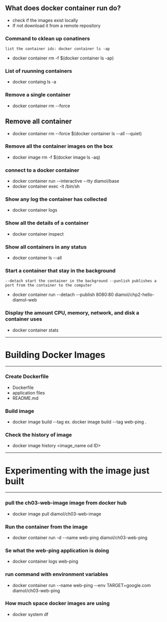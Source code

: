 ## What does docker container run do?

- check if the images exist locally
- If not download it from a remote repository

### Command to cklean up conatiners

` list the container ids: docker container ls -ap `

- docker container rm -f $(docker container ls -ap)

### List of ruunning containers

- docker containg ls -a

### Remove a single container

- docker container rm --force <container id>

## Remove all container

- docker container rm --force $(docker container ls --all --quiet)

### Remove all the container images on the box

- docker image rm -f $(docker image ls -aq)

### connect to a docker container

- docker container run --interactive --tty diamol/base
- docker container exec -it <container name> /bin/sh

### Show any log the container has collected

- docker container logs <container id>

### Show all the details of a container

- docker container inspect <container id>

### Show all containers in any status

- docker container ls --all

### Start a container that stay in the background

`
--detach start the container in the background
--punlish publishes a port from the container to the computer
`

- docker container run --detach --publish 8080:80 diamol/chp2-hello-diamol-web

### Display the amount CPU, memory, network, and disk a container uses

- docker container stats <container id>

---

# Building Docker Images

---

### Create Dockerfile

- Dockerfile
- application files
- README.md

### Build image

- docker image build --tag <image-name> <where-dockerfile-other-files-are>
ex. docker image build --tag web-ping .

### Check the history of image

- docker image history <image_name od ID>

---

# Experimenting with the image just built

---

### pull the ch03-web-image image from docker hub

- docker image pull diamol/ch03-web-image

### Run the container from the image

- docker container run -d --name web-ping diamol/ch03-web-ping

### Se what the web-ping application is doing

- docker container logs web-ping

### run command with environment variables

- docker container run --name web-ping --env TARGET=google.com diamol/ch03-web-ping

### How much space docker images are using

- docker system df
